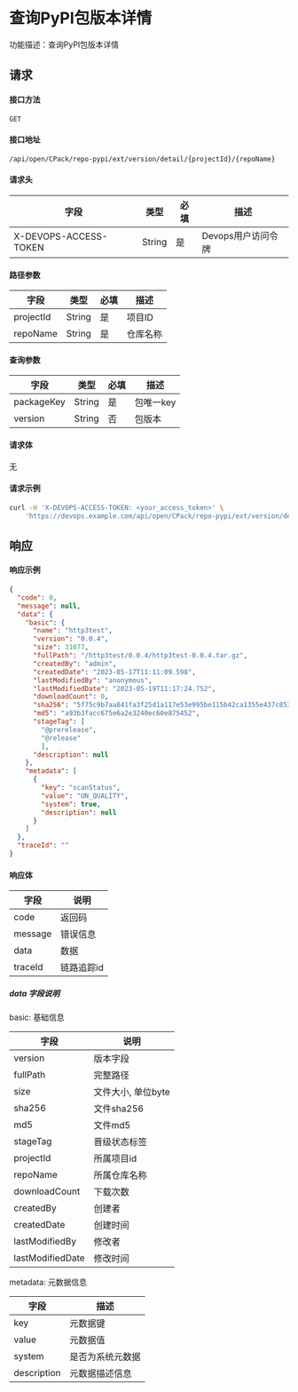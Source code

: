 # 查询PyPI包版本详情
功能描述：查询PyPI包版本详情



## 请求

#### 接口方法

`GET`

#### 接口地址

`/api/open/CPack/repo-pypi/ext/version/detail/{projectId}/{repoName}`

#### 请求头

| 字段                  | 类型   | 必填 | 描述               |
| --------------------- | ------ | ---- | ------------------ |
| X-DEVOPS-ACCESS-TOKEN | String | 是   | Devops用户访问令牌 |

#### 路径参数

| 字段      | 类型   | 必填 | 描述     |
| --------- | ------ | ---- | -------- |
| projectId | String | 是   | 项目ID   |
| repoName  | String | 是   | 仓库名称 |

#### 查询参数

| 字段         | 类型     | 必填  | 描述     |
|------------|--------|-----|--------|
| packageKey | String | 是   | 包唯一key |
| version    | String | 否   | 包版本    |

#### 请求体

无

#### 请求示例

```bash
curl -H 'X-DEVOPS-ACCESS-TOKEN: <your_access_token>' \
    'https://devops.example.com/api/open/CPack/repo-pypi/ext/version/detail/{projectId}/{repoName}?packageKey=pypi://requests&version=2.29.0'
```



## 响应

#### 响应示例

```json
{
  "code": 0,
  "message": null,
  "data": {
    "basic": {
      "name": "http3test",
      "version": "0.0.4",
      "size": 31077,
      "fullPath": "/http3test/0.0.4/http3test-0.0.4.tar.gz",
      "createdBy": "admin",
      "createdDate": "2023-05-17T11:11:09.598",
      "lastModifiedBy": "anonymous",
      "lastModifiedDate": "2023-05-19T11:17:24.752",
      "downloadCount": 0,
      "sha256": "5f75c9b7aa841fa3f25d1a117e53e995be115b42ca1355e437c8532932c6e0c8",
      "md5": "a93b3facc675e6a2e3240ec60e875452",
      "stageTag": [
        "@prerelease",
        "@release"
        ],
      "description": null
    },
    "metadata": [
      {
        "key": "scanStatus",
        "value": "UN_QUALITY",
        "system": true,
        "description": null
      }
    ]
  },
  "traceId": ""
}
```

#### 响应体

| 字段      | 说明     |
|---------|--------|
| code    | 返回码    |
| message | 错误信息   |
| data    | 数据     |
| traceId | 链路追踪id |

##### data 字段说明

basic: 基础信息

| 字段               | 说明           |
|------------------|--------------|
| version          | 版本字段         |
| fullPath         | 完整路径         |
| size             | 文件大小, 单位byte |
| sha256           | 文件sha256     |
| md5              | 文件md5        |
| stageTag         | 晋级状态标签       |
| projectId        | 所属项目id       |
| repoName         | 所属仓库名称       |
| downloadCount    | 下载次数         |
| createdBy        | 创建者          |
| createdDate      | 创建时间         |
| lastModifiedBy   | 修改者          |
| lastModifiedDate | 修改时间         |

metadata: 元数据信息

| 字段          | 描述       |
|-------------|----------|
| key         | 元数据键     |
| value       | 元数据值     |
| system      | 是否为系统元数据 |
| description | 元数据描述信息  |

